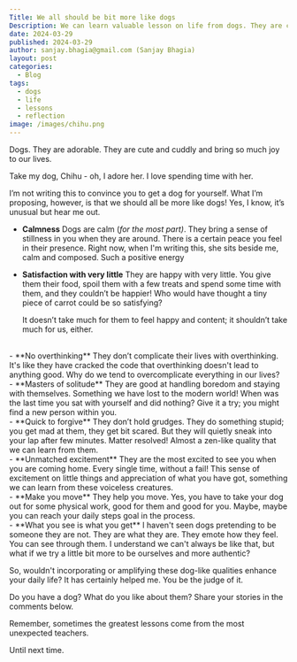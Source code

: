 ```yaml
---
Title: We all should be bit more like dogs
Description: We can learn valuable lesson on life from dogs. They are calm, satisfied with very little, don't overthink, masters of solitude, quick to forgive, unmatched excitement, make you move, what you see is what you get.
date: 2024-03-29
published: 2024-03-29
author: sanjay.bhagia@gmail.com (Sanjay Bhagia)
layout: post
categories:
  - Blog
tags:
  - dogs
  - life
  - lessons
  - reflection
image: /images/chihu.png
---
```


Dogs. They are adorable. They are cute and cuddly and bring so much joy to our lives. 

Take my dog, Chihu - oh, I adore her. I love spending time with her. 

I’m not writing this to convince you to get a dog for yourself. What I’m proposing, however, is that we should all be more like dogs!
Yes, I know, it’s unusual but hear me out.
- **Calmness**
    Dogs are calm (*for the most part)*. They bring a sense of stillness in you when they are around. There is a certain peace you feel in their presence. Right now, when I'm writing this, she sits beside me, calm and composed. Such a positive energy
  <br/>
- **Satisfaction with very little**
  They are happy with very little. You give them their food, spoil them with a few treats and spend some time with them, and they couldn’t be happier! Who would have thought a tiny piece of carrot could be so satisfying?
  
  It doesn’t take much for them to feel happy and content; it shouldn’t take much for us, either.
<br/>
- **No overthinking**
  They don’t complicate their lives with overthinking. It's like they have cracked the code that overthinking doesn't lead to anything good. Why do we tend to overcomplicate everything in our lives?
  <br/>
- **Masters of solitude**
  They are good at handling boredom and staying with themselves. Something we have lost to the modern world! When was the last time you sat with yourself and did nothing? Give it a try; you might find a new person within you.
  <br/>
- **Quick to forgive**
  They don’t hold grudges. 
  They do something stupid; you get mad at them, they get bit scared. But they will quietly sneak into your lap after few minutes. Matter resolved!
  Almost a zen-like quality that we can learn from them.
  <br/>
- **Unmatched excitement**
  They are the most excited to see you when you are coming home. Every single time, without a fail!
  This sense of excitement on little things and appreciation of what you have got, something we can learn from these voiceless creatures.
  <br/> 
- **Make you move**
  They help you move. Yes, you have to take your dog out for some physical work, good for them and good for you. Maybe, maybe you can reach your daily steps goal in the process. 
  <br/>
- **What you see is what you get**
  I haven't seen dogs pretending to be someone they are not. They are what they are. They emote how they feel. You can see through them.
  I understand we can't always be like that, but what if we try a little bit more to be ourselves and more authentic?



So, wouldn't incorporating or amplifying these dog-like qualities enhance your daily life? It has certainly helped me. You be the judge of it.

Do you have a dog? What do you like about them? Share your stories in the comments below.


Remember, sometimes the greatest lessons come from the most unexpected teachers.


Until next time.